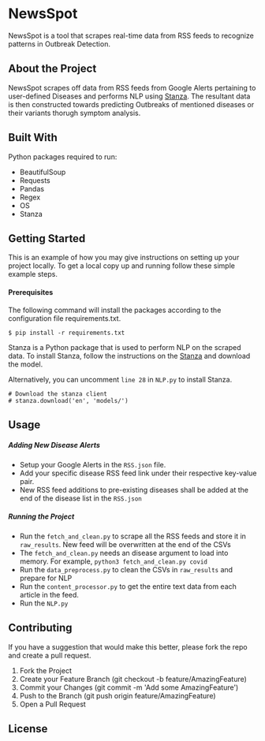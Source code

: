 # NewsSpot

NewsSpot is a tool that scrapes real-time data from RSS feeds to recognize patterns in Outbreak Detection.

## About the Project

NewsSpot scrapes off data from RSS feeds from Google Alerts pertaining to user-defined Diseases and performs NLP using [Stanza](https://github.com/stanfordnlp/stanza). The resultant data is then constructed towards predicting Outbreaks of mentioned diseases or their variants thorugh symptom analysis.

## Built With

Python packages required to run:
- BeautifulSoup
- Requests
- Pandas
- Regex
- OS
- Stanza

## Getting Started

This is an example of how you may give instructions on setting up your project locally. To get a local copy up and running follow these simple example steps.

#### Prerequisites
The following command will install the packages according to the configuration file requirements.txt.
```
$ pip install -r requirements.txt
```

Stanza is a Python package that is used to perform NLP on the scraped data. To install Stanza, follow the instructions on the [Stanza](https://github.com/stanfordnlp/stanza) and download the model.

Alternatively, you can uncomment `line 28` in `NLP.py` to install Stanza.
```
# Download the stanza client
# stanza.download('en', 'models/')
```

## Usage

##### Adding New Disease Alerts
- Setup your Google Alerts in the `RSS.json` file.
- Add your specific disease RSS feed link under their respective key-value pair.
- New RSS feed additions to pre-existing diseases shall be added at the end of the disease list in the `RSS.json`

##### Running the Project

- Run the `fetch_and_clean.py` to scrape all the RSS feeds and store it in `raw_results`. New feed will be overwritten at the end of the CSVs
- The `fetch_and_clean.py` needs an disease argument to load into memory. For example, `python3 fetch_and_clean.py covid`
- Run the `data_preprocess.py` to clean the CSVs in `raw_results` and prepare for NLP
- Run the `content_processor.py` to get the entire text data from each article in the feed.
- Run the `NLP.py`

## Contributing

If you have a suggestion that would make this better, please fork the repo and create a pull request.

1. Fork the Project
2. Create your Feature Branch (git checkout -b feature/AmazingFeature)
3. Commit your Changes (git commit -m 'Add some AmazingFeature')
4. Push to the Branch (git push origin feature/AmazingFeature)
5. Open a Pull Request

## License
